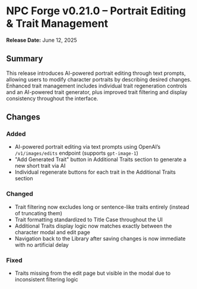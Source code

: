# NPC Forge v0.21.0 – Portrait Editing & Trait Management

**Release Date:** June 12, 2025

## Summary

This release introduces AI-powered portrait editing through text prompts, allowing users to modify character portraits by describing desired changes. Enhanced trait management includes individual trait regeneration controls and an AI-powered trait generator, plus improved trait filtering and display consistency throughout the interface.

## Changes

### Added
- AI-powered portrait editing via text prompts using OpenAI’s `/v1/images/edits` endpoint (supports `gpt-image-1`)
- "Add Generated Trait" button in Additional Traits section to generate a new short trait via AI
- Individual regenerate buttons for each trait in the Additional Traits section

### Changed
- Trait filtering now excludes long or sentence-like traits entirely (instead of truncating them)
- Trait formatting standardized to Title Case throughout the UI
- Additional Traits display logic now matches exactly between the character modal and edit page
- Navigation back to the Library after saving changes is now immediate with no artificial delay

### Fixed
- Traits missing from the edit page but visible in the modal due to inconsistent filtering logic